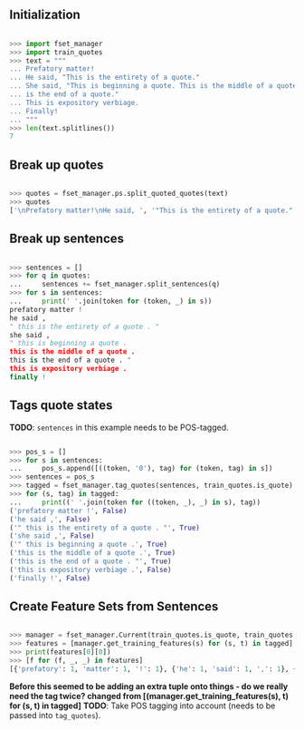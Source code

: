 
## Initialization

```python

>>> import fset_manager
>>> import train_quotes
>>> text = """
... Prefatory matter!
... He said, "This is the entirety of a quote."
... She said, "This is beginning a quote. This is the middle of a quote. This
... is the end of a quote."
... This is expository verbiage.
... Finally!
... """
>>> len(text.splitlines())
7

```

## Break up quotes

```python

>>> quotes = fset_manager.ps.split_quoted_quotes(text)
>>> quotes
['\nPrefatory matter!\nHe said, ', '"This is the entirety of a quote."', '\nShe said, ', '"This is beginning a quote. This is the middle of a quote. This\nis the end of a quote."', '\nThis is expository verbiage.\nFinally!\n']

```

## Break up sentences

```python

>>> sentences = []
>>> for q in quotes:
...     sentences += fset_manager.split_sentences(q)
>>> for s in sentences:
...     print(' '.join(token for (token, _) in s))
prefatory matter !
he said ,
" this is the entirety of a quote . "
she said ,
" this is beginning a quote .
this is the middle of a quote .
this is the end of a quote . "
this is expository verbiage .
finally !

```

## Tags quote states

**TODO**: `sentences` in this example needs to be POS-tagged.

```python

>>> pos_s = []
>>> for s in sentences:
...     pos_s.append([((token, '0'), tag) for (token, tag) in s])
>>> sentences = pos_s
>>> tagged = fset_manager.tag_quotes(sentences, train_quotes.is_quote)
>>> for (s, tag) in tagged:
...     print((' '.join(token for ((token, _), _) in s), tag))
('prefatory matter !', False)
('he said ,', False)
('" this is the entirety of a quote . "', True)
('she said ,', False)
('" this is beginning a quote .', True)
('this is the middle of a quote .', True)
('this is the end of a quote . "', True)
('this is expository verbiage .', False)
('finally !', False)

```

## Create Feature Sets from Sentences

```python

>>> manager = fset_manager.Current(train_quotes.is_quote, train_quotes.is_word)
>>> features = [manager.get_training_features(s) for (s, t) in tagged]
>>> print(features[0][0])
>>> [f for (f, _, _) in features]
[{'prefatory': 1, 'matter': 1, '!': 1}, {'he': 1, 'said': 1, ',': 1}, {'this': 1, 'is': 1, 'the': 1, 'entirety': 1, 'of': 1, 'a': 1, 'quote': 1, '.': 1}, {'she': 1, 'said': 1, ',': 1}, {'this': 1, 'is': 1, 'beginning': 1, 'a': 1, 'quote': 1, '.': 1}, {'this': 1, 'is': 1, 'the': 1, 'middle': 1, 'of': 1, 'a': 1, 'quote': 1, '.': 1}, {'this': 1, 'is': 1, 'the': 1, 'end': 1, 'of': 1, 'a': 1, 'quote': 1, '.': 1}, {'this': 1, 'is': 1, 'expsitory': 1, 'verbiage': 1, '.': 1}, {'finally': 1, '!': 1}]

```

**Before this seemed to be adding an extra tuple onto things - do we really need the tag twice? changed from [(manager.get_training_features(s), t) for (s, t) in tagged]**
**TODO**: Take POS tagging into account (needs to be passed into `tag_quotes`).
